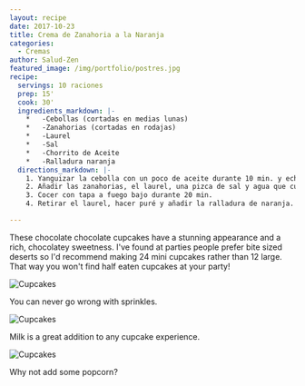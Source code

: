 ```yaml
---
layout: recipe
date: 2017-10-23
title: Crema de Zanahoria a la Naranja
categories:
  - Cremas
author: Salud-Zen
featured_image: /img/portfolio/postres.jpg
recipe:
  servings: 10 raciones
  prep: 15'
  cook: 30'
  ingredients_markdown: |-
    *	-Cebollas (cortadas en medias lunas)
    *	-Zanahorias (cortadas en rodajas)
    *	-Laurel
    *	-Sal
    *	-Chorrito de Aceite
    *	-Ralladura naranja
  directions_markdown: |-
    1. Yanguizar la cebolla con un poco de aceite durante 10 min. y echar un poco de sal marina.
    2. Añadir las zanahorias, el laurel, una pizca de sal y agua que cubra 1/3 el volumen de las verduras.
    3. Cocer con tapa a fuego bajo durante 20 min.
    4. Retirar el laurel, hacer puré y añadir la ralladura de naranja.

---
```

These chocolate chocolate cupcakes have a stunning appearance and a rich, chocolatey sweetness. I've found at parties people prefer bite sized deserts so I'd recommend making 24 mini cupcakes rather than 12 large. That way you won't find half eaten cupcakes at your party!

![Cupcakes](https://images.unsplash.com/photo-1448131063153-f1e240f98a72?w=1560&h=940&fit=crop)

You can never go wrong with sprinkles.

![Cupcakes](https://images.unsplash.com/photo-1420730614543-e39f93134b0d?w=1560&h=940&fit=crop)

Milk is a great addition to any cupcake experience.

![Cupcakes](https://images.unsplash.com/photo-1457508252818-162dc1934c2f?w=1560&h=940&fit=crop)

Why not add some popcorn?
